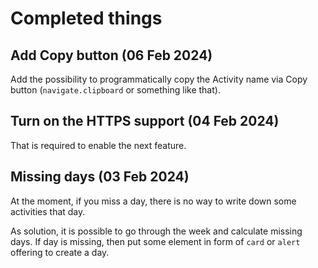 # Completed things

## Add Copy button (06 Feb 2024)

Add the possibility to programmatically copy the Activity name via Copy button (`navigate.clipboard` or something like that).

## Turn on the HTTPS support (04 Feb 2024)

That is required to enable the next feature.

## Missing days (03 Feb 2024)

At the moment, if you miss a day, there is no way to write down some activities that day.

As solution, it is possible to go through the week and calculate missing days. If day is missing, then put some element in form of `card` or `alert` offering to create a day.
